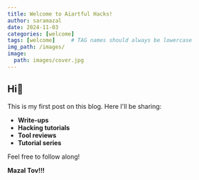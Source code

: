 ```yaml
---
title: Welcome to Aiartful Hacks!
author: saramazal
date: 2024-11-03
categories: [welcome]
tags: [welcome]     # TAG names should always be lowercase
img_path: /images/
image:
  path: images/cover.jpg
---
```



## Hi👋

This is my first post on this blog. Here I'll be sharing:

- **Write-ups**
- **Hacking tutorials**
- **Tool reviews**
- **Tutorial series**

Feel free to follow along!

**Mazal Tov!!!**
